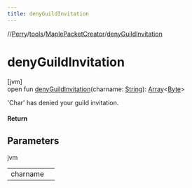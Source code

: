 ```yaml
---
title: denyGuildInvitation
---
```

//[Perry](../../../index.html)/[tools](../index.html)/[MaplePacketCreator](index.html)/[denyGuildInvitation](deny-guild-invitation.html)



# denyGuildInvitation



[jvm]\
open fun [denyGuildInvitation](deny-guild-invitation.html)(charname: [String](https://docs.oracle.com/javase/8/docs/api/java/lang/String.html)): [Array](https://kotlinlang.org/api/latest/jvm/stdlib/kotlin/-array/index.html)&lt;[Byte](https://kotlinlang.org/api/latest/jvm/stdlib/kotlin/-byte/index.html)&gt;



'Char' has denied your guild invitation.



#### Return



## Parameters


jvm

| | |
|---|---|
| charname |  |




